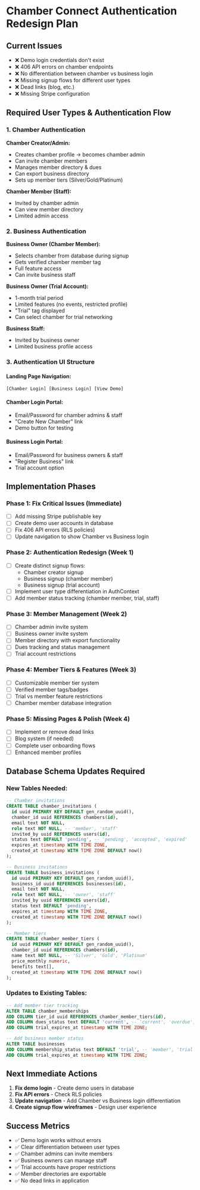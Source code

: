 # Chamber Connect Authentication Redesign Plan

## Current Issues
- ❌ Demo login credentials don't exist
- ❌ 406 API errors on chamber endpoints  
- ❌ No differentiation between chamber vs business login
- ❌ Missing signup flows for different user types
- ❌ Dead links (blog, etc.)
- ❌ Missing Stripe configuration

## Required User Types & Authentication Flow

### 1. Chamber Authentication
**Chamber Creator/Admin:**
- Creates chamber profile → becomes chamber admin
- Can invite chamber members
- Manages member directory & dues
- Can export business directory
- Sets up member tiers (Silver/Gold/Platinum)

**Chamber Member (Staff):**
- Invited by chamber admin
- Can view member directory
- Limited admin access

### 2. Business Authentication  
**Business Owner (Chamber Member):**
- Selects chamber from database during signup
- Gets verified chamber member tag
- Full feature access
- Can invite business staff

**Business Owner (Trial Account):**
- 1-month trial period
- Limited features (no events, restricted profile)
- "Trial" tag displayed
- Can select chamber for trial networking

**Business Staff:**
- Invited by business owner
- Limited business profile access

### 3. Authentication UI Structure

#### Landing Page Navigation:
```
[Chamber Login] [Business Login] [View Demo]
```

#### Chamber Login Portal:
- Email/Password for chamber admins & staff
- "Create New Chamber" link
- Demo button for testing

#### Business Login Portal:  
- Email/Password for business owners & staff
- "Register Business" link
- Trial account option

## Implementation Phases

### Phase 1: Fix Critical Issues (Immediate)
- [ ] Add missing Stripe publishable key
- [ ] Create demo user accounts in database
- [ ] Fix 406 API errors (RLS policies)
- [ ] Update navigation to show Chamber vs Business login

### Phase 2: Authentication Redesign (Week 1)
- [ ] Create distinct signup flows:
  - Chamber creator signup
  - Business signup (chamber member)
  - Business signup (trial account)
- [ ] Implement user type differentiation in AuthContext
- [ ] Add member status tracking (chamber member, trial, staff)

### Phase 3: Member Management (Week 2)  
- [ ] Chamber admin invite system
- [ ] Business owner invite system
- [ ] Member directory with export functionality
- [ ] Dues tracking and status management
- [ ] Trial account restrictions

### Phase 4: Member Tiers & Features (Week 3)
- [ ] Customizable member tier system
- [ ] Verified member tags/badges
- [ ] Trial vs member feature restrictions
- [ ] Chamber member database integration

### Phase 5: Missing Pages & Polish (Week 4)
- [ ] Implement or remove dead links
- [ ] Blog system (if needed)
- [ ] Complete user onboarding flows
- [ ] Enhanced member profiles

## Database Schema Updates Required

### New Tables Needed:
```sql
-- Chamber invitations
CREATE TABLE chamber_invitations (
  id uuid PRIMARY KEY DEFAULT gen_random_uuid(),
  chamber_id uuid REFERENCES chambers(id),
  email text NOT NULL,
  role text NOT NULL, -- 'member', 'staff'
  invited_by uuid REFERENCES users(id),
  status text DEFAULT 'pending', -- 'pending', 'accepted', 'expired'
  expires_at timestamp WITH TIME ZONE,
  created_at timestamp WITH TIME ZONE DEFAULT now()
);

-- Business invitations  
CREATE TABLE business_invitations (
  id uuid PRIMARY KEY DEFAULT gen_random_uuid(),
  business_id uuid REFERENCES businesses(id),
  email text NOT NULL,
  role text NOT NULL, -- 'owner', 'staff'
  invited_by uuid REFERENCES users(id),
  status text DEFAULT 'pending',
  expires_at timestamp WITH TIME ZONE,
  created_at timestamp WITH TIME ZONE DEFAULT now()
);

-- Member tiers
CREATE TABLE chamber_member_tiers (
  id uuid PRIMARY KEY DEFAULT gen_random_uuid(),
  chamber_id uuid REFERENCES chambers(id),
  name text NOT NULL, -- 'Silver', 'Gold', 'Platinum'
  price_monthly numeric,
  benefits text[],
  created_at timestamp WITH TIME ZONE DEFAULT now()
);
```

### Updates to Existing Tables:
```sql
-- Add member tier tracking
ALTER TABLE chamber_memberships 
ADD COLUMN tier_id uuid REFERENCES chamber_member_tiers(id),
ADD COLUMN dues_status text DEFAULT 'current', -- 'current', 'overdue', 'trial'
ADD COLUMN trial_expires_at timestamp WITH TIME ZONE;

-- Add business member status
ALTER TABLE businesses
ADD COLUMN membership_status text DEFAULT 'trial', -- 'member', 'trial' 
ADD COLUMN trial_expires_at timestamp WITH TIME ZONE;
```

## Next Immediate Actions
1. **Fix demo login** - Create demo users in database
2. **Fix API errors** - Check RLS policies
3. **Update navigation** - Add Chamber vs Business login differentiation
4. **Create signup flow wireframes** - Design user experience

## Success Metrics
- ✅ Demo login works without errors
- ✅ Clear differentiation between user types
- ✅ Chamber admins can invite members
- ✅ Business owners can manage staff
- ✅ Trial accounts have proper restrictions
- ✅ Member directories are exportable
- ✅ No dead links in application 